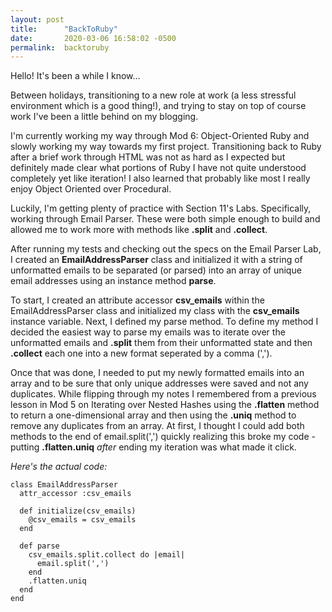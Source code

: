 ```yaml
---
layout: post
title:      "BackToRuby"
date:       2020-03-06 16:58:02 -0500
permalink:  backtoruby
---
```



Hello! It's been a while I know...

Between holidays, transitioning to a new role at work (a less stressful environment which is a good thing!), and trying to stay on top of course work I've been a little behind on my blogging.

I'm currently working my way through Mod 6: Object-Oriented Ruby and slowly working my way towards my first project. Transitioning back to Ruby after a brief work through HTML was not as hard as I expected but definitely made clear what portions of Ruby I have not quite understood completely yet like iteration! I also learned that probably like most I really enjoy Object Oriented over Procedural.

Luckily, I'm getting plenty of practice with Section 11's Labs. Specifically, working through Email Parser. These were both simple enough to build and allowed me to work more with methods like **.split** and **.collect**.

After running my tests and checking out the specs on the Email Parser Lab, I created an **EmailAddressParser** class and initialized it with a string of unformatted emails to be separated (or parsed) into an array of unique email addresses using an instance method **parse**.

To start, I created an attribute accessor **csv_emails** within the EmailAddressParser class and initialized my class with the **csv_emails** instance variable. Next, I defined my parse method. To define my method I decided the easiest way to parse my emails was to iterate over the unformatted emails and **.split** them from their unformatted state and then **.collect** each one into a new format seperated by a comma (',').  

Once that was done, I needed to put my newly formatted emails into an array and to be sure that only unique addresses were saved and not any duplicates. While flipping through my notes I remembered from a previous lesson in Mod 5 on Iterating over Nested Hashes using the **.flatten** method to return a one-dimensional array and then using the **.uniq** method to remove any duplicates from an array. At first, I thought I could add both methods to the end of email.split(',') quickly realizing this broke my code - putting **.flatten.uniq** *after* ending my iteration was what made it click.

*Here's the actual code:*

```
class EmailAddressParser
  attr_accessor :csv_emails
  
  def initialize(csv_emails)
    @csv_emails = csv_emails
  end
  
  def parse
    csv_emails.split.collect do |email|
      email.split(',')
    end 
    .flatten.uniq
  end   
end 
```



